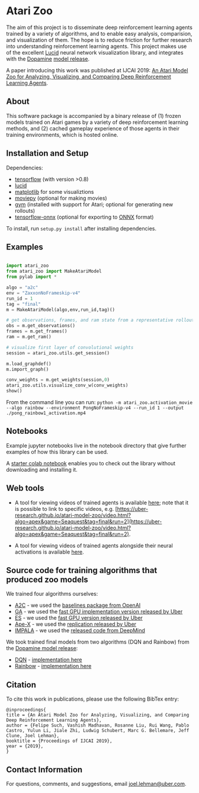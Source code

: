 # Atari Zoo

The aim of this project is to disseminate deep reinforcement learning agents trained by a variety of algorithms, and to enable easy analysis, comparision, and visualization of them. The hope is to reduce friction for further 
research into understanding reinforcement learning agents. 
This project makes use of the excellent [Lucid](https://github.com/tensorflow/lucid) neural network visualization library, and integrates with the [Dopamine](https://github.com/google/dopamine) [model release](https://github.com/google/dopamine/tree/master/docs#downloads).

A paper introducing this work was published at IJCAI 2019: [An Atari Model Zoo for Analyzing, Visualizing, and Comparing Deep Reinforcement Learning Agents](https://arxiv.org/abs/1812.07069).

## About

This software package is accompanied by a binary release of (1) frozen models trained on Atari games by a variety of deep reinforcement learning methods, and (2) cached gameplay experience of those agents in their
training environments, which is hosted online.

## Installation and Setup

Dependencies:
* [tensorflow](https://github.com/tensorflow/tensorflow) (with version >0.8)
* [lucid](https://github.com/tensorflow/lucid)
* [matplotlib](https://matplotlib.org/) for some visualiztions
* [moviepy](https://zulko.github.io/moviepy/) (optional for making movies) 
* [gym](https://github.com/openai/gym) (installed with support for Atari; optional for generating new rollouts)
* [tensorflow-onnx](https://github.com/onnx/tensorflow-onnx) (optional for exporting to [ONNX](https://onnx.ai/) format)

To install, run ```setup.py install``` after installing dependencies.

## Examples

```python

import atari_zoo
from atari_zoo import MakeAtariModel
from pylab import *

algo = "a2c"
env = "ZaxxonNoFrameskip-v4"
run_id = 1
tag = "final"
m = MakeAtariModel(algo,env,run_id,tag)()

# get observations, frames, and ram state from a representative rollout
obs = m.get_observations()
frames = m.get_frames()
ram = m.get_ram()

# visualize first layer of convolutional weights
session = atari_zoo.utils.get_session()

m.load_graphdef()
m.import_graph()

conv_weights = m.get_weights(session,0)
atari_zoo.utils.visualize_conv_w(conv_weights)
show()

```

From the command line you can run: ```python -m atari_zoo.activation_movie --algo rainbow --environment PongNoFrameskip-v4 --run_id 1 --output ./pong_rainbow1_activation.mp4```

## Notebooks

Example jupyter notebooks live in the notebook directory that give further examples of how this library can be used.

A [starter colab notebook](https://colab.research.google.com/github/uber-research/atari-model-zoo/blob/master/colab/AtariZooColabDemo.ipynb) enables you to check out the library without downloading and installing it.

## Web tools

* A tool for viewing videos of trained agents is available [here](https://uber-research.github.io/atari-model-zoo/video.html); note that it is possible to link to specific videos,
e.g. [https://uber-research.github.io/atari-model-zoo/video.html?algo=apex&game=Seaquest&tag=final&run=2](https://uber-research.github.io/atari-model-zoo/video.html?algo=apex&game=Seaquest&tag=final&run=2).

* A tool for viewing videos of trained agents alongside their neural activations is available [here](https://uber-research.github.io/atari-model-zoo/video2.html).

## Source code for training algorithms that produced zoo models

We trained four algorithms ourselves:

* [A2C](https://arxiv.org/abs/1602.01783) - we used the [baselines package from OpenAI](https://github.com/openai/baselines)
* [GA](https://arxiv.org/abs/1712.06567) - we used the [fast GPU implementation version released by Uber](https://github.com/uber-research/deep-neuroevolution)
* [ES](https://arxiv.org/abs/1703.03864) - we used the [fast GPU version released by Uber](https://github.com/uber-research/deep-neuroevolution)
* [Ape-X](https://arxiv.org/abs/1803.00933) - we used the [replication released by Uber](https://github.com/uber-research/ape-x)
* [IMPALA](https://arxiv.org/abs/1802.01561) - we used the [released code from DeepMind](https://github.com/deepmind/scalable_agent)

We took trained final models from two algorithms (DQN and Rainbow) from the [Dopamine model release](https://ai.googleblog.com/2018/08/introducing-new-framework-for-flexible.html):

* [DQN](https://arxiv.org/abs/1312.5602) - [implementation here](https://github.com/google/dopamine)
* [Rainbow](https://arxiv.org/abs/1710.02298) - [implementation here](https://github.com/google/dopamine)

## Citation

To cite this work in publications, please use the following BibTex entry:

```
@inproceedings{
title = {An Atari Model Zoo for Analyzing, Visualizing, and Comparing Deep Reinforcement Learning Agents},
author = {Felipe Such, Vashish Madhavan, Rosanne Liu, Rui Wang, Pablo Castro, Yulun Li, Jiale Zhi, Ludwig Schubert, Marc G. Bellemare, Jeff Clune, Joel Lehman},
booktitle = {Proceedings of IJCAI 2019},
year = {2019},
}
```

## Contact Information

For questions, comments, and suggestions, email [joel.lehman@uber.com](mailto:mailto:joel.lehman@uber.com).
